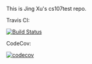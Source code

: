 This is Jing Xu's cs107test repo.

Travis CI:

[![Build Status](https://app.travis-ci.com/Xu-Jing-China/cs107test.svg?branch=master)](https://app.travis-ci.com/Xu-Jing-China/cs107test)

CodeCov:

[![codecov](https://codecov.io/gh/Xu-Jing-China/cs107test/branch/master/graph/badge.svg?token=6VXOLIVYHK)](https://codecov.io/gh/Xu-Jing-China/cs107test)